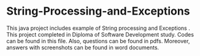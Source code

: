 # String-Processing-and-Exceptions
This java project includes example of String processing and Exceptions . This project completed in Diploma of Software Development study.   Codes can be found in this file. Also, questions can be found in pdfs. Moreover, answers with screenshots can be found in word documents.
